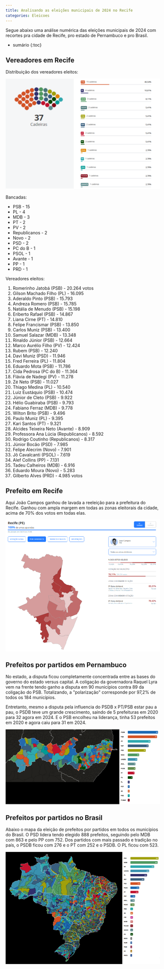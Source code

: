 ```yaml
---
title: Analisando as eleições municipais de 2024 no Recife
categories: Eleicoes
---
```


Segue abaixo uma análise numérica das eleições municipais de 2024 com recortes pra cidade de Recife, pro estado de Pernambuco e pro Brasil.

* sumário
{:toc}

## Vereadores em Recife

Distribuição dos vereadores eleitos:

![Vereadores eleitos](/assets/img/eleicoes/vereadores.png)

Bancadas:

* PSB - 15
* PL - 4
* MDB - 3
* PT - 2
* PV - 2
* Republicanos - 2
* Novo - 2
* PSD - 2
* PC do B - 1
* PSOL - 1
* Avante - 1
* PP - 1
* PRD - 1

Vereadores eleitos:

1. Romerinho Jatobá (PSB) - 20.264 votos
2. Gilson Machado Filho (PL) - 16.095
3. Aderaldo Pinto (PSB) - 15.793
4. Andreza Romero (PSB) - 15.785
5. Natália de Menudo (PSB) - 15.198
6. Eriberto Rafael (PSB) - 14.867
7. Liana Cirne (PT) - 14.810
8. Felipe Francismar (PSB) - 13.850
9. Carlos Muniz (PSB) - 13.400
10. Samuel Salazar (MDB) - 13.348
11. Rinaldo Júnior (PSB) - 12.664
12. Marco Aurélio Filho (PV) - 12.424
13. Rubem (PSB) - 12.240
14. Davi Muniz (PSD) - 11.946
15. Fred Ferreira (PL) - 11.804
16. Eduardo Mota (PSB) - 11.786
17. Cida Pedrosa (PC do B) - 11.364
18. Flávia de Nadegi (PV) - 11.278
19. Zé Neto (PSB) - 11.027
20. Thiago Medina (PL) - 10.540
21. Luiz Eustáquio (PSB) - 10.474
22. Júnior de Cleto (PSB) - 9.922
23. Hélio Guabiraba (PSB) - 9.793
24. Fabiano Ferraz (MDB) - 9.778
25. Wilton Brito (PSB) - 9.496
26. Paulo Muniz (PL) - 9.395
27. Kari Santos (PT) - 9.321
28. Alcides Teixeira Neto (Avante) - 8.909
29. Professora Ana Lúcia (Republicanos) - 8.592
30. Rodrigo Coutinho (Republicanos) - 8.317
31. Júnior Bocão (PSD) - 7.985
32. Felipe Alecrim (Novo) - 7.901
33. Jô Cavalcanti (PSOL) - 7.619
34. Alef Collins (PP) - 7.131
35. Tadeu Calheiros (MDB) - 6.916
36. Eduardo Moura (Novo) - 5.283
37. Gilberto Alves (PRD) - 4.985 votos

## Prefeito em Recife

Aqui João Campos ganhou de lavada a reeleição para a prefeitura do Recife. Ganhou com ampla margem em todas as zonas eleitorais da cidade, acima de 70% dos votos em todas elas.

![Zonas eleitorais de Recife](/assets/img/eleicoes/zonas.png)

## Prefeitos por partidos em Pernambuco

No estado, a disputa ficou completamente concentrada entre as bases do governo do estado versus capital. A coligação da governadora Raquel Lyra vem na frente tendo ganho a disputa em 90 municípios contra 89 da coligação do PSB. Totalizando, a "polarização" corresponde por 97,2% de todos os 184 municípios.

Entretanto, mesmo a disputa pela influencia do PSDB x PT/PSB estar pau a pau, o PSDB teve um grande crescimento, saindo de 5 prefeituras em 2020 para 32 agora em 2024. E o PSB encolheu na liderança, tinha 53 prefeitos em 2020 e agora caiu para 31 em 2024.

![Mapa de partidos com prefeitos eleitos em Pedrosa](/assets/img/eleicoes/prefeitos-pe.png)

## Prefeitos por partidos no Brasil

Abaixo o mapa da eleição de prefeitos por partidos em todos os municípios do Brasil. O PSD lidera tendo elegido 888 prefeitos, seguindo pelo MDB com 863 e pelo PP com 752. Dos partidos com mais passado e tradição no país, o PSDB ficou com 276 e o PT com 252 e o PSDB. O PL ficou com 523.

![Mapa de eleição de prefeitos no país](/assets/img/eleicoes/mapa-prefeitos.png)
